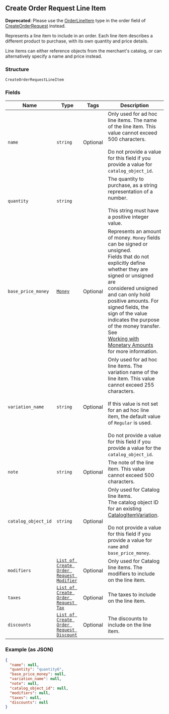 ## Create Order Request Line Item

__Deprecated__: Please use the [OrderLineItem](#type-orderlineitem) type in the order
field of [CreateOrderRequest](#type-createorderrequest) instead.

Represents a line item to include in an order. Each line item describes
a different product to purchase, with its own quantity and price details.

Line items can either reference objects from the merchant's catalog, or can
alternatively specify a name and price instead.

### Structure

`CreateOrderRequestLineItem`

### Fields

| Name | Type | Tags | Description |
|  --- | --- | --- | --- |
| `name` | `string` | Optional | Only used for ad hoc line items. The name of the line item. This value cannot exceed 500 characters.<br><br>Do not provide a value for this field if you provide a value for `catalog_object_id`. |
| `quantity` | `string` |  | The quantity to purchase, as a string representation of a number.<br><br>This string must have a positive integer value. |
| `base_price_money` | [`Money`](/doc/models/money.md) | Optional | Represents an amount of money. `Money` fields can be signed or unsigned.<br>Fields that do not explicitly define whether they are signed or unsigned are<br>considered unsigned and can only hold positive amounts. For signed fields, the<br>sign of the value indicates the purpose of the money transfer. See<br>[Working with Monetary Amounts](https://developer.squareup.com/docs/build-basics/working-with-monetary-amounts)<br>for more information. |
| `variation_name` | `string` | Optional | Only used for ad hoc line items. The variation name of the line item. This value cannot exceed 255 characters.<br><br>If this value is not set for an ad hoc line item, the default value of `Regular` is used.<br><br>Do not provide a value for this field if you provide a value for the `catalog_object_id`. |
| `note` | `string` | Optional | The note of the line item. This value cannot exceed 500 characters. |
| `catalog_object_id` | `string` | Optional | Only used for Catalog line items.<br>The catalog object ID for an existing [CatalogItemVariation](#type-catalogitemvariation).<br><br>Do not provide a value for this field if you provide a value for `name` and `base_price_money`. |
| `modifiers` | [`List of Create Order Request Modifier`]($m/CreateOrderRequestModifier) | Optional | Only used for Catalog line items. The modifiers to include on the line item. |
| `taxes` | [`List of Create Order Request Tax`]($m/CreateOrderRequestTax) | Optional | The taxes to include on the line item. |
| `discounts` | [`List of Create Order Request Discount`]($m/CreateOrderRequestDiscount) | Optional | The discounts to include on the line item. |

### Example (as JSON)

```json
{
  "name": null,
  "quantity": "quantity6",
  "base_price_money": null,
  "variation_name": null,
  "note": null,
  "catalog_object_id": null,
  "modifiers": null,
  "taxes": null,
  "discounts": null
}
```

